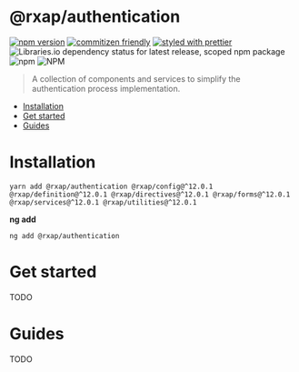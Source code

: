 @rxap/authentication
======

[![npm version](https://img.shields.io/npm/v/@rxap/authentication?style=flat-square)](https://www.npmjs.com/package/@rxap/authentication)
[![commitizen friendly](https://img.shields.io/badge/commitizen-friendly-brightgreen.svg?style=flat-square)](https://commitizen.github.io/cz-cli/)
[![styled with prettier](https://img.shields.io/badge/styled_with-prettier-ff69b4.svg?style=flat-square)](https://github.com/prettier/prettier)
![Libraries.io dependency status for latest release, scoped npm package](https://img.shields.io/librariesio/release/npm/@rxap/authentication)
![npm](https://img.shields.io/npm/dm/@rxap/authentication)
![NPM](https://img.shields.io/npm/l/@rxap/authentication)

> A collection of components and services to simplify the authentication process implementation.

- [Installation](#installation)
- [Get started](#get-started)
- [Guides](#guides)

# Installation

```
yarn add @rxap/authentication @rxap/config@^12.0.1 @rxap/definition@^12.0.1 @rxap/directives@^12.0.1 @rxap/forms@^12.0.1 @rxap/services@^12.0.1 @rxap/utilities@^12.0.1 
```

**ng add**
```
ng add @rxap/authentication
```

# Get started

TODO

# Guides

TODO


